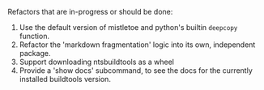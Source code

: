 Refactors that are in-progress or should be done:

1. Use the default version of mistletoe and python's builtin `deepcopy` function.
2. Refactor the 'markdown fragmentation' logic into its own, independent package.
3. Support downloading ntsbuildtools as a wheel
4. Provide a 'show docs' subcommand, to see the docs for the currently installed buildtools version.